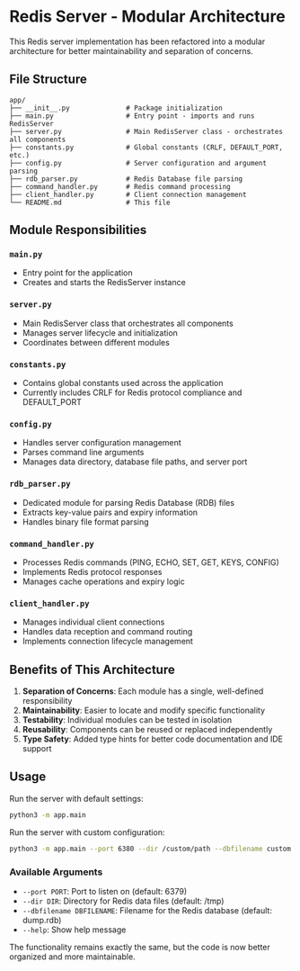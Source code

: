 # Redis Server - Modular Architecture

This Redis server implementation has been refactored into a modular architecture for better maintainability and separation of concerns.

## File Structure

```
app/
├── __init__.py              # Package initialization
├── main.py                  # Entry point - imports and runs RedisServer
├── server.py                # Main RedisServer class - orchestrates all components
├── constants.py             # Global constants (CRLF, DEFAULT_PORT, etc.)
├── config.py                # Server configuration and argument parsing
├── rdb_parser.py            # Redis Database file parsing
├── command_handler.py       # Redis command processing
├── client_handler.py        # Client connection management
└── README.md                # This file
```

## Module Responsibilities

### `main.py`
- Entry point for the application
- Creates and starts the RedisServer instance

### `server.py`
- Main RedisServer class that orchestrates all components
- Manages server lifecycle and initialization
- Coordinates between different modules

### `constants.py`
- Contains global constants used across the application
- Currently includes CRLF for Redis protocol compliance and DEFAULT_PORT

### `config.py`
- Handles server configuration management
- Parses command line arguments
- Manages data directory, database file paths, and server port

### `rdb_parser.py`
- Dedicated module for parsing Redis Database (RDB) files
- Extracts key-value pairs and expiry information
- Handles binary file format parsing

### `command_handler.py`
- Processes Redis commands (PING, ECHO, SET, GET, KEYS, CONFIG)
- Implements Redis protocol responses
- Manages cache operations and expiry logic

### `client_handler.py`
- Manages individual client connections
- Handles data reception and command routing
- Implements connection lifecycle management

## Benefits of This Architecture

1. **Separation of Concerns**: Each module has a single, well-defined responsibility
2. **Maintainability**: Easier to locate and modify specific functionality
3. **Testability**: Individual modules can be tested in isolation
4. **Reusability**: Components can be reused or replaced independently
5. **Type Safety**: Added type hints for better code documentation and IDE support

## Usage

Run the server with default settings:
```bash
python3 -m app.main
```

Run the server with custom configuration:
```bash
python3 -m app.main --port 6380 --dir /custom/path --dbfilename custom.rdb
```

### Available Arguments

- `--port PORT`: Port to listen on (default: 6379)
- `--dir DIR`: Directory for Redis data files (default: /tmp)
- `--dbfilename DBFILENAME`: Filename for the Redis database (default: dump.rdb)
- `--help`: Show help message

The functionality remains exactly the same, but the code is now better organized and more maintainable. 